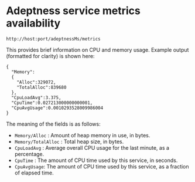 # Adeptness service metrics availability


```
http://host:port/adeptnessMs/metrics
```

This provides brief information on CPU and memory usage. Example output (formatted
for clarity) is shown here:
```
{
  "Memory":
  {
    "Alloc":329072,
    "TotalAlloc":839680
  },
  "CpuLoadAvg":3.375,
  "CpuTime":0.027213000000000001,
  "CpuAvgUsage":0.0010293528009986004
}
```

The meaning of the fields is as follows:

* `Memory/Alloc` : Amount of heap memory in use, in bytes.
* `Memory/TotalAlloc` : Total heap size, in bytes.
* `CpuLoadAvg` : Average overall CPU usage for the last minute, as a percentage.
* `CpuTime` : The amount of CPU time used by this service, in seconds.
* `CpuAvgUsage`: The amount of CPU time used by this service, as a fraction of elapsed time.

